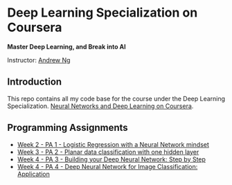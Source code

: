 # Deep Learning Specialization on Coursera

**Master Deep Learning, and Break into AI**

Instructor: [Andrew Ng](http://www.andrewng.org/)

## Introduction

This repo contains all my code base for the course under the Deep Learning Specialization. [Neural Networks and Deep Learning on Coursera](https://www.coursera.org/learn/neural-networks-deep-learning/home/).

## Programming Assignments

 - [Week 2 - PA 1 - Logistic Regression with a Neural Network mindset](https://github.com/chaitanya-yeole/neural-networks-and-deep-learning/blob/main/W2%20-%20Logistic%20Regression%20with%20a%20Neural%20Network%20mindset.ipynb)
  - [Week 3 - PA 2 - Planar data classification with one hidden layer](https://github.com/chaitanya-yeole/neural-networks-and-deep-learning/blob/main/W3%20-%20Planar%20data%20classification%20with%20one%20hidden%20layer.ipynb)
  - [Week 4 - PA 3 - Building your Deep Neural Network: Step by Step](https://github.com/chaitanya-yeole/neural-networks-and-deep-learning/blob/main/W4.1%20-%20Building%20your%20Deep%20Neural%20Network%20-%20Step%20by%20Step.ipynb)
  - [Week 4 - PA 4 - Deep Neural Network for Image Classification: Application](https://github.com/chaitanya-yeole/neural-networks-and-deep-learning/blob/main/W4.2%20-%20Deep%20Neural%20Network%20-%20Application.ipynb)
